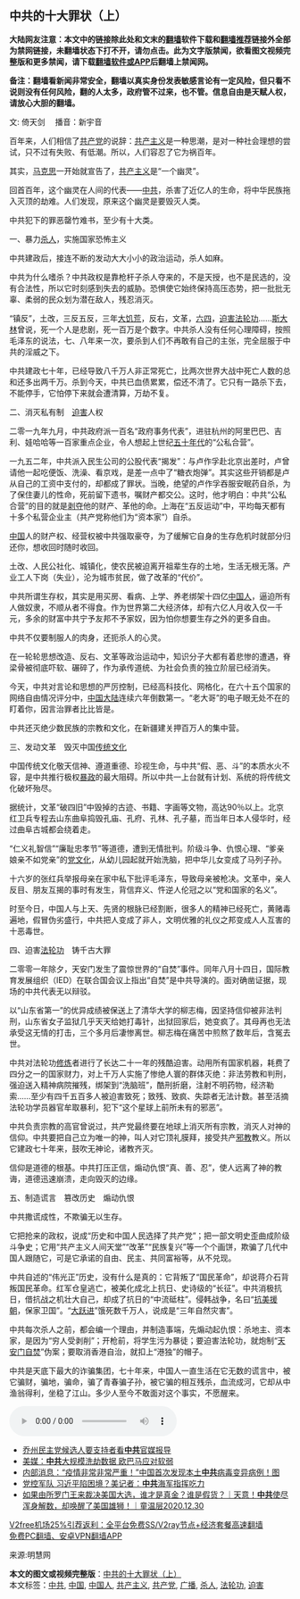  <h2>中共的十大罪状（上）</h2> <p class="notice"><b>大陆网友注意：本文中的链接除此处和文末的<a href="https://github.com/bannedbook/fanqiang" >翻墙</a>软件下载和<a href="https://github.com/killgcd/justmysocks/blob/master/README.md">翻墙推荐</a>链接外全部为禁网链接，未翻墙状态下打不开，请勿点击。此为文字版禁闻，欲看图文视频完整版和更多禁闻，请下载<a href="https://github.com/bannedbook/fanqiang">翻墙软件或APP</a>后翻墙上禁闻网。</p><p>备注：翻墙看新闻非常安全，翻墙以真实身份发表敏感言论有一定风险，但只看不说则没有任何风险，翻的人太多，政府管不过来，也不管。信息自由是天赋人权，请放心大胆的翻墙。</b></p>  <div class="entry"> <p></p> <p>文: 倚天剑　 播音：新宇音 </p> <p>百年来，人们相信了<a href="https://www.bannedbook.org/bnews/tag/%e5%85%b1%e4%ba%a7%e5%85%9a/" class="st_tag internal_tag" rel="tag" title="标签 共产党 下的日志">共产党</a>的说辞：<span class='wp_keywordlink'><a href="https://www.bannedbook.org/forum2/topic6177.html" title="《共产主义的终极目的》" target="_blank">共产主义</a></span>是一种思潮，是对一种社会理想的尝试，只不过有失败、有低潮。所以，人们容忍了它为祸百年。</p> <p>其实，<span class='wp_keywordlink'><a href="https://www.bannedbook.org/forum2/topic105.html" title="《马克思的成魔之路》" target="_blank">马克思</a></span>一开始就宣告了，<a href="https://www.bannedbook.org/bnews/tag/%e5%85%b1%e4%ba%a7%e4%b8%bb%e4%b9%89/" class="st_tag internal_tag" rel="tag" title="标签 共产主义 下的日志">共产主义</a>是“一个幽灵”。</p> <p>回首百年，这个幽灵在人间的代表——<a href="https://www.bannedbook.org/bnews/tag/%e4%b8%ad%e5%85%b1/" class="st_tag internal_tag" rel="tag" title="标签 中共 下的日志">中共</a>，杀害了近亿人的生命，将中华民族拖入灭顶的劫难。人们发现，原来这个幽灵是要毁灭人类。</p> <p>中共犯下的罪恶罄竹难书，至少有十大类。</p> <p>一、暴力<a href="https://www.bannedbook.org/bnews/tag/%E6%9D%80%E4%BA%BA/" class="st_tag internal_tag" rel="tag" title="标签 杀人 下的日志">杀人</a>，实施国家恐怖主义</p> <p>中共建政后，接连不断的发动大大小小的政治运动，杀人如麻。</p> <p>中共为什么嗜杀？中共政权是靠枪杆子杀人夺来的，不是天授，也不是民选的，没有合法性，所以它时刻感到失去的威胁。恐惧使它始终保持高压态势，把一批批无辜、柔弱的民众划为潜在敌人，残忍消灭。</p> <p>“镇反”，土改，三反五反，三年<span class='wp_keywordlink'><a href="https://www.bannedbook.org/forum2/topic255.html" title="墓碑──中国六十年代大饥荒纪实" target="_blank">大饥荒</a></span>，反右，文革，<span class='wp_keywordlink'><a href="https://www.bannedbook.org/forum2/topic2509.html" title="《中国六四真相》" target="_blank">六四</a></span>，<span class='wp_keywordlink'><a href="https://www.bannedbook.org/forum11/topic278.html" title="评江泽民与中共相互利用迫害法轮功" target="_blank">迫害法轮功</a></span>……<span class='wp_keywordlink'><a href="https://www.bannedbook.org/forum2/topic1256.html" title="斯大林（上、中、下册）" target="_blank">斯大林</a></span>曾说，死一个人是悲剧，死一百万是个数字。中共杀人没有任何心理障碍，按照毛泽东的说法，七、八年来一次，要杀到人们不再敢有自己的主张，完全屈服于中共的淫威之下。</p>  <p>中共建政七十年，已经导致八千万人非正常死亡，比两次世界大战中死亡人数的总和还多出两千万。杀到今天，中共已血债累累，偿还不清了。它只有一路杀下去，不能停手，它怕停下来就会遭清算，万劫不复。</p> <p>二、消灭私有制　<a href="https://www.bannedbook.org/bnews/tag/%e8%bf%ab%e5%ae%b3/" class="st_tag internal_tag" rel="tag" title="标签 迫害 下的日志">迫害</a>人权</p> <p>二零一九年九月，中共政府派一百名“政府事务代表”，进驻杭州的阿里巴巴、吉利、娃哈哈等一百家重点企业，令人想起上世纪<span class='wp_keywordlink'><a href="https://www.bannedbook.org/forum2/topic1267.html" title="《五十年代底尘埃》" target="_blank">五十年代</a></span>的“公私合营”。</p> <p>一九五二年，中共派入民生公司的公股代表“揭发”：与卢作孚赴北京出差时，卢曾请他一起吃便饭、洗澡、看京戏，是差一点中了“糖衣炮弹”。其实这些开销都是卢从自己的工资中支付的，却都成了罪状。当晚，绝望的卢作孚吞服安眠药自杀，为了保住妻儿的性命，死前留下遗书，嘱财产都交公。这时，他才明白：中共“公私合营”的目的就是<span class='wp_keywordlink'><a href="https://www.bannedbook.org/forum2/topic21.html" title="《剥夺》 黄建民 著" target="_blank">剥夺</a></span>他的财产、革他的命。上海在“五反运动”中，平均每天都有十多个私营企业主（共产党称他们为“资本家”）自杀。</p> <p><span class='wp_keywordlink_affiliate'><a href="https://www.bannedbook.org/" title="中国" target="_blank">中国</a></span>人的财产权、经营权被中共强取豪夺，为了缓解它自身的生存危机时就部分归还你，想收回时随时收回。</p> <p>土改、人民公社化、城镇化，使农民被迫离开祖辈生存的土地，生活无根无落。产业工人下岗（失业），沦为城市贫民，做了改革的“代价”。</p> <p>中共所谓生存权，其实是用买房、看病、上学、养老绑架十四亿<a href="https://www.bannedbook.org/bnews/tag/%e4%b8%ad%e5%9b%bd%e4%ba%ba/" class="st_tag internal_tag" rel="tag" title="标签 中国人 下的日志">中国人</a>，逼迫所有人做奴隶，不顺从者不得食。作为世界第二大经济体，却有六亿人月收入仅一千元，多余的财富中共宁予友邦不予家奴，因为怕你想要生存之外的更多自由。</p> <p>中共不仅要制服人的肉身，还扼杀人的心灵。</p> <p>在一轮轮思想改造、反右、文革等政治运动中，知识分子大都有着悲惨的遭遇，脊梁骨被彻底吓软、碾碎了，作为承传道统、为社会负责的独立阶层已经消失。</p> <p>今天，中共对言论和思想的严厉控制，已经高科技化、网格化，在六十五个国家的网络自由情况评分中，<a href="https://www.bannedbook.org/bnews/tag/%E4%B8%AD%E5%9B%BD/" class="st_tag internal_tag" rel="tag" title="标签 中国 下的日志">中国</a><span class='wp_keywordlink_affiliate'><a href="https://www.bannedbook.org/" title="大陆" target="_blank">大陆</a></span>连续六年倒数第一。“老大哥”的电子眼无处不在的盯着你，因言治罪者比比皆是。</p>  <p>中共还灭绝少数民族的宗教和文化，在新疆建关押百万人的集中营。</p> <p>三、发动文革　毁灭中国<span class='wp_keywordlink_affiliate'><a href="https://www.bannedbook.org/bnews/tculture/" title="传统文化" target="_blank">传统文化</a></span></p> <p>中国传统文化敬天信神、遵道重德、珍视生命，与中共“假、恶、斗”的本质水火不容，是中共推行极权<span class='wp_keywordlink'><a href="https://www.bannedbook.org/forum11/topic276.html" title="禁片：评中国共产党的暴政" target="_blank">暴政</a></span>的最大阻碍。所以中共一上台就有计划、系统的将传统文化破坏殆尽。</p> <p>据统计，文革“破四旧”中毁掉的古迹、书籍、字画等文物，高达90％以上。北京红卫兵专程去山东曲阜捣毁孔庙、孔府、孔林、孔子墓，而当年日本人侵华时，经过曲阜古城都会绕着走。</p> <p>“仁义礼智信”“廉耻忠孝节”等道德，遭到无情批判。阶级斗争、仇恨心理、“爹亲娘亲不如党亲”的<span class='wp_keywordlink'><a href="https://www.bannedbook.org/forum2/topic3.html" title="《解体党文化》" target="_blank">党文化</a></span>，从幼儿园起就开始洗脑，把中华儿女变成了马列子孙。</p> <p>十六岁的张红兵举报母亲在家中私下批评毛泽东，导致母亲被枪决。文革中，亲人反目、朋友互揭的事时有发生，背信弃义、忤逆人伦冠之以“党和国家的名义”。</p> <p>时至今日，中国人与上天、先贤的根脉已经割断，很多人的精神已经死亡，黄赌毒遍地，假冒伪劣盛行，中共把人变成了非人，文明优雅的礼仪之邦变成人人互害的十恶毒世。</p> <p>四、迫害<a href="https://www.bannedbook.org/bnews/tag/%e6%b3%95%e8%bd%ae%e5%8a%9f/" class="st_tag internal_tag" rel="tag" title="标签 法轮功 下的日志">法轮功</a>　铸千古大罪</p> <p>二零零一年除夕，天安门发生了震惊世界的“自焚”事件。同年八月十四日，国际教育发展组织（IED）在联合国会议上指出“自焚”是中共导演的。面对确凿证据，现场的中共代表无以辩驳。</p> <p>以“山东省第一”的优异成绩被保送上了清华大学的柳志梅，因坚持信仰被非法判刑，山东省女子监狱几乎天天给她打毒针，出狱回家后，她变疯了。其母再也无法承受这无情的打击，三个多月后凄惨离世。柳志梅在痛苦中煎熬了数年后，含冤去世。</p>  <p>中共对法轮功<span class='wp_keywordlink'><a href="https://www.qi-gong.me/" title="气功修炼网" target="_blank">修炼</a></span>者进行了长达二十一年的残酷迫害。动用所有国家机器，耗费了四分之一的国家财力，对上千万人实施了惨绝人寰的群体灭绝：非法劳教和判刑，强迫送入精神病院摧残，绑架到“洗脑班”，酷刑折磨，注射不明药物，经济勒索……至少有四千五百多人被迫害致死；致残、致疯、失踪者无法计数。甚至活摘法轮功学员器官牟取暴利，犯下“这个星球上前所未有的邪恶”。</p> <p>中共负责宗教的高官曾说过，共产党最终要在地球上消灭所有宗教，消灭人对神的信仰。中共要把自己立为唯一的神，叫人对它顶礼膜拜，接受共产<span class='wp_keywordlink'><a href="https://www.bannedbook.org/forum11/topic281.html" title="禁片：评中国共产党的邪教本质" target="_blank">邪教</a></span>教义。所以它建政七十年来，鼓吹无神论，诸教齐灭。</p> <p>信仰是道德的根基。中共打压正信，煽动仇恨“真、善、忍”，使人远离了神的教诲，道德迅速崩溃，走向毁灭的边缘。</p> <p>五、制造谎言　篡改历史　煽动仇恨</p> <p>中共撒谎成性，不欺骗无以生存。</p> <p>它把抢来的政权，说成“历史和中国人民选择了共产党”；把一部文明史歪曲成阶级斗争史；它用“共产主义人间天堂”“改革”“民族复兴”等一个个画饼，欺骗了几代中国人跟随它，可是它承诺的自由、民主、共同富裕等，从不兑现。</p> <p>中共自述的“伟光正”历史，没有什么是真的：它背叛了“国民革命”，却说蒋介石背叛国民革命。红军仓皇逃亡，被美化成北上抗日、史诗级的“长征”。中共消极抗日，借抗战之机壮大自己，却成了抗日的“中流砥柱”。侵韩战争，名曰“<span class='wp_keywordlink'><a href="https://www.bannedbook.org/forum2/topic952.html" title="历史回顾：从“抗美援朝”到“大跃进”" target="_blank">抗美援朝</a></span>，保家卫国”。“<span class='wp_keywordlink'><a href="https://www.bannedbook.org/forum2/topic242.html" title="大跃进亲历记" target="_blank">大跃进</a></span>”饿死数千万人，说成是“三年自然灾害”。</p> <p>中共每次杀人之前，都会编一个理由，并制造事端，先煽动起仇恨：杀地主、资本家，是因为“穷人受剥削”；开枪前，将学生污为暴徒；要迫害法轮功，就炮制“<span class='wp_keywordlink'><a href="https://www.bannedbook.org/forum7/topic126.html" title="天安门自焚真相" target="_blank">天安门自焚</a></span>”伪案；要取消香港自治，就扣上“港独”的帽子。</p> <p>中共是天底下最大的诈骗集团，七十年来，中国人一直生活在它无数的谎言中，被它骗财，骗地，骗命，骗了青春骗子孙，被它骗的相互残杀，血流成河，它却从中渔翁得利，坐稳了江山。多少人至今不敢面对这个事实，不愿醒来。</p> <p><audio controls="controls"><source src="https://www.zhengjian.org/sites/default/files/files/2020/12/zjgb-zg10a.mp3" type="audio/mpeg" /></audio></p>  <ul class='op-related-articles' title='相关阅读'> <li><a href='https://www.bannedbook.org/bnews/taiwannews/20201230/1457815.html' target='_blank'>乔州民主党候选人要支持者看<b>中共</b>官媒报导</a></li> <li><a href='https://www.bannedbook.org/bnews/taiwannews/20201230/1457811.html' target='_blank'>美媒：<b>中共</b>大规模洗劫数据 欧巴马应对软弱</a></li> <li><a href='https://www.bannedbook.org/bnews/topimagenews/20201230/1457793.html' target='_blank'>内部消息：“疫情非常非常严重！”中国首次发现本土<b>中共</b>病毒变异病例！图</a></li> <li><a href='https://www.bannedbook.org/bnews/cbnews/20201230/1457785.html' target='_blank'>党控军队 习近平陷困境？美记者：<b>中共</b>海军指挥吃力</a></li> <li><a href='https://www.bannedbook.org/bnews/taiwannews/20201230/1457778.html' target='_blank'>如果由所罗门王来裁决美国大选，谁才是真金？谁是假货？｜天意！<b>中共</b>使尽浑身解数，却唤醒了美国雄狮！｜童温层2020.12.30</a></li> </ul> <p class="texttj"> <a href="https://www.bannedbook.org/forum23/topic22702.html" target="_blank">V2free机场25%引荐返利：全平台免费SS/V2ray节点+经济套餐高速翻墙</a><br/> <a href="https://github.com/bannedbook/fanqiang/wiki/%E7%A6%81%E9%97%BB%E7%BD%91%E5%AE%89%E5%8D%93%E7%BF%BB%E5%A2%99%E6%96%B0%E9%97%BBAPP" target="_blank">免费PC翻墙、安卓VPN翻墙APP</a></p><p>来源:明慧网</p><a name='sharetosocial'></a>       <div><b>本文的图文或视频完整版</b>：<a href='https://www.bannedbook.org/bnews/cbnews/20201230/1457828.html'>中共的十大罪状（上）</a></div>  </div><!--END ENTRY--> <div class="postfooter"> <div>本文标签：<a href="https://www.bannedbook.org/bnews/tag/%e4%b8%ad%e5%85%b1/" rel="tag">中共</a>, <a href="https://www.bannedbook.org/bnews/tag/%E4%B8%AD%E5%9B%BD/" rel="tag">中国</a>, <a href="https://www.bannedbook.org/bnews/tag/%e4%b8%ad%e5%9b%bd%e4%ba%ba/" rel="tag">中国人</a>, <a href="https://www.bannedbook.org/bnews/tag/%e5%85%b1%e4%ba%a7%e4%b8%bb%e4%b9%89/" rel="tag">共产主义</a>, <a href="https://www.bannedbook.org/bnews/tag/%e5%85%b1%e4%ba%a7%e5%85%9a/" rel="tag">共产党</a>, <a href="https://www.bannedbook.org/bnews/tag/%E5%B9%BF%E6%92%AD/" rel="tag">广播</a>, <a href="https://www.bannedbook.org/bnews/tag/%E6%9D%80%E4%BA%BA/" rel="tag">杀人</a>, <a href="https://www.bannedbook.org/bnews/tag/%e6%b3%95%e8%bd%ae%e5%8a%9f/" rel="tag">法轮功</a>, <a href="https://www.bannedbook.org/bnews/tag/%e8%bf%ab%e5%ae%b3/" rel="tag">迫害</a></div>  </div><!--END POSTFOOTER--> 
